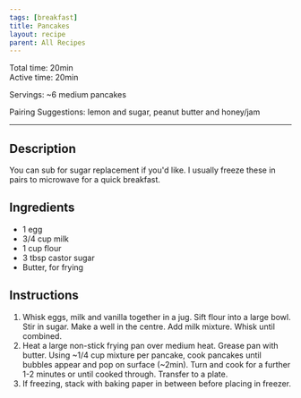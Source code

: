 ```yaml
---
tags: [breakfast]
title: Pancakes
layout: recipe
parent: All Recipes
---
```

Total time: 20min   
Active time: 20min   
  
Servings: ~6 medium pancakes   
  
Pairing Suggestions: lemon and sugar, peanut butter and honey/jam   
  
---  
## Description  
You can sub for sugar replacement if you'd like. I usually freeze these in pairs to microwave for a quick breakfast. 

## Ingredients  
   
- 1 egg  
- 3/4 cup milk  
- 1 cup flour  
- 3 tbsp castor sugar  
- Butter, for frying   
  
## Instructions   
1. Whisk eggs, milk and vanilla together in a jug. Sift flour into a large bowl. Stir in sugar. Make a well in the centre. Add milk mixture. Whisk until combined.   
2. Heat a large non-stick frying pan over medium heat. Grease pan with butter.  Using ~1/4 cup mixture per pancake, cook pancakes until bubbles appear and pop on surface (~2min). Turn and cook for a further 1-2 minutes or until cooked through. Transfer to a plate.  
3. If freezing, stack with baking paper in between before placing in freezer.   


